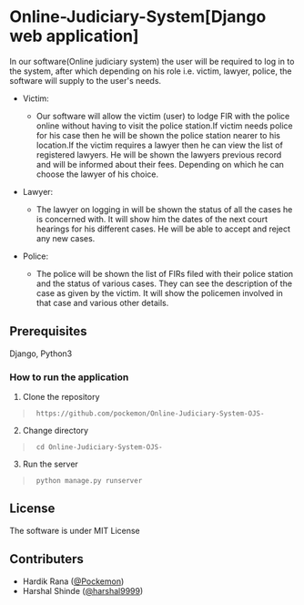 # Online-Judiciary-System[Django web application]

In our software(Online judiciary system) the user will be required to log in to the system, after which 
depending on his role i.e. victim, lawyer, police, the software will supply to the user's needs.

* Victim:
   * Our software will allow the victim (user) to lodge FIR with the police online
     without having to visit the police station.If victim needs police for his case then he will be shown
     the police station nearer to his location.If the victim requires a lawyer then he can view the list
     of registered lawyers. He will be shown the lawyers previous record and will be informed about their 
     fees. Depending on which he can choose the lawyer of his choice.

* Lawyer:
   * The lawyer on logging in will be shown the status of all the cases he is concerned
     with. It will show him the dates of the next court hearings for his different cases.
     He will be able to accept and reject any new cases.
      
* Police:
    * The police will be shown the list of FIRs filed with their police station and the
      status of various cases. They can see the description of the case as given by the
      victim. It will show the policemen involved in that case and various other details.
   
<!--   
## Work remaining
- Particulary in the case of lawyer we have to add some code that lawyer can update each case details day by day(like next hearing   date,what's the progess in the case etc..),so that victim can get all the details about case at his place.
Same in the case of police(like lawyer)
To improve the UI.
   -->

## Prerequisites
Django, Python3

### How to run the application
1. Clone the repository
> ``` https://github.com/pockemon/Online-Judiciary-System-OJS-```
2. Change directory
> ``` cd Online-Judiciary-System-OJS-```
3. Run the server
> ``` python manage.py runserver```
 
## License
The software is under MIT License

## Contributers
- Hardik Rana ([@Pockemon](https://github.com/Pockemon))
- Harshal Shinde ([@harshal9999](https://github.com/harshal9999))

